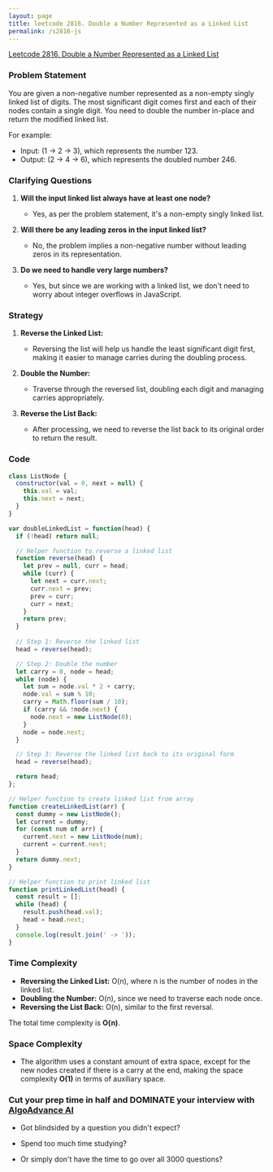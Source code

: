 ```yaml
---
layout: page
title: leetcode 2816. Double a Number Represented as a Linked List
permalink: /s2816-js
---
```

[Leetcode 2816. Double a Number Represented as a Linked List](https://algoadvance.github.io/algoadvance/l2816)
### Problem Statement

You are given a non-negative number represented as a non-empty singly linked list of digits. The most significant digit comes first and each of their nodes contain a single digit. You need to double the number in-place and return the modified linked list.

For example:
- Input: (1 -> 2 -> 3), which represents the number 123.
- Output: (2 -> 4 -> 6), which represents the doubled number 246.

### Clarifying Questions

1. **Will the input linked list always have at least one node?**
   - Yes, as per the problem statement, it's a non-empty singly linked list.
  
2. **Will there be any leading zeros in the input linked list?**
   - No, the problem implies a non-negative number without leading zeros in its representation.

3. **Do we need to handle very large numbers?**
   - Yes, but since we are working with a linked list, we don't need to worry about integer overflows in JavaScript.

### Strategy

1. **Reverse the Linked List:**
   - Reversing the list will help us handle the least significant digit first, making it easier to manage carries during the doubling process.
   
2. **Double the Number:**
   - Traverse through the reversed list, doubling each digit and managing carries appropriately.

3. **Reverse the List Back:**
   - After processing, we need to reverse the list back to its original order to return the result.

### Code

```javascript
class ListNode {
  constructor(val = 0, next = null) {
    this.val = val;
    this.next = next;
  }
}

var doubleLinkedList = function(head) {
  if (!head) return null;

  // Helper function to reverse a linked list
  function reverse(head) {
    let prev = null, curr = head;
    while (curr) {
      let next = curr.next;
      curr.next = prev;
      prev = curr;
      curr = next;
    }
    return prev;
  }
  
  // Step 1: Reverse the linked list
  head = reverse(head);

  // Step 2: Double the number
  let carry = 0, node = head;
  while (node) {
    let sum = node.val * 2 + carry;
    node.val = sum % 10;
    carry = Math.floor(sum / 10);
    if (carry && !node.next) {
      node.next = new ListNode(0);
    }
    node = node.next;
  }

  // Step 3: Reverse the linked list back to its original form
  head = reverse(head);

  return head;
};

// Helper function to create linked list from array
function createLinkedList(arr) {
  const dummy = new ListNode();
  let current = dummy;
  for (const num of arr) {
    current.next = new ListNode(num);
    current = current.next;
  }
  return dummy.next;
}

// Helper function to print linked list
function printLinkedList(head) {
  const result = [];
  while (head) {
    result.push(head.val);
    head = head.next;
  }
  console.log(result.join(' -> '));
}
```

### Time Complexity

- **Reversing the Linked List:** O(n), where n is the number of nodes in the linked list.
- **Doubling the Number:** O(n), since we need to traverse each node once.
- **Reversing the List Back:** O(n), similar to the first reversal.
  
The total time complexity is **O(n)**.

### Space Complexity

- The algorithm uses a constant amount of extra space, except for the new nodes created if there is a carry at the end, making the space complexity **O(1)** in terms of auxiliary space.


### Cut your prep time in half and DOMINATE your interview with [AlgoAdvance AI](https://algoAdvance.com)

- Got blindsided by a question you didn't expect?

- Spend too much time studying?

- Or simply don't have the time to go over all 3000 questions?

